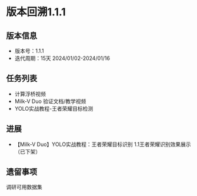 # 版本回溯1.1.1

## 版本信息

- 版本号：1.1.1
- 迭代周期：15天 2024/01/02-2024/01/16

## 任务列表

- 计算浮桥视频 
- Milk-V Duo 验证文档/教学视频
- YOLO实战教程-王者荣耀目标检测


## 进展

- 【Milk-V Duo】YOLO实战教程：王者荣耀目标识别 1.1王者荣耀识别效果展示（已下架）

## 遗留事项

调研可用数据集